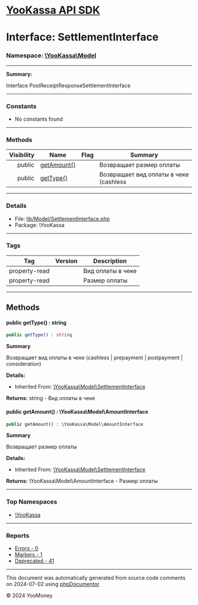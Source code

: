 # [YooKassa API SDK](../home.md)

# Interface: SettlementInterface
### Namespace: [\YooKassa\Model](../namespaces/yookassa-model.md)
---
**Summary:**

Interface PostReceiptResponseSettlementInterface

---
### Constants
* No constants found

---
### Methods
| Visibility | Name | Flag | Summary |
| ----------:| ---- | ---- | ------- |
| public | [getAmount()](../classes/YooKassa-Model-SettlementInterface.md#method_getAmount) |  | Возвращает размер оплаты |
| public | [getType()](../classes/YooKassa-Model-SettlementInterface.md#method_getType) |  | Возвращает вид оплаты в чеке (cashless | prepayment | postpayment | consideration) |

---
### Details
* File: [lib/Model/SettlementInterface.php](../../lib/Model/SettlementInterface.php)
* Package: \YooKassa

---
### Tags
| Tag | Version | Description |
| --- | ------- | ----------- |
| property-read |  | Вид оплаты в чеке |
| property-read |  | Размер оплаты |

---
## Methods
<a name="method_getType" class="anchor"></a>
#### public getType() : string

```php
public getType() : string
```

**Summary**

Возвращает вид оплаты в чеке (cashless | prepayment | postpayment | consideration)

**Details:**
* Inherited From: [\YooKassa\Model\SettlementInterface](../classes/YooKassa-Model-SettlementInterface.md)

**Returns:** string - Вид оплаты в чеке


<a name="method_getAmount" class="anchor"></a>
#### public getAmount() : \YooKassa\Model\AmountInterface

```php
public getAmount() : \YooKassa\Model\AmountInterface
```

**Summary**

Возвращает размер оплаты

**Details:**
* Inherited From: [\YooKassa\Model\SettlementInterface](../classes/YooKassa-Model-SettlementInterface.md)

**Returns:** \YooKassa\Model\AmountInterface - Размер оплаты




---

### Top Namespaces

* [\YooKassa](../namespaces/yookassa.md)

---

### Reports
* [Errors - 0](../reports/errors.md)
* [Markers - 1](../reports/markers.md)
* [Deprecated - 41](../reports/deprecated.md)

---

This document was automatically generated from source code comments on 2024-07-02 using [phpDocumentor](http://www.phpdoc.org/)

&copy; 2024 YooMoney